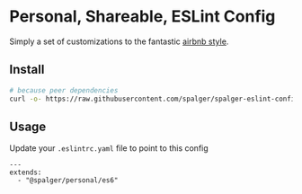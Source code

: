 # Personal, Shareable, ESLint Config

Simply a set of customizations to the fantastic [airbnb style](https://github.com/airbnb/javascript/tree/master/packages/eslint-config-airbnb).

## Install

```bash
# because peer dependencies
curl -o- https://raw.githubusercontent.com/spalger/spalger-eslint-config/v0.5.3/install.sh | bash
```

## Usage

Update your `.eslintrc.yaml` file to point to this config

```
---
extends:
  - "@spalger/personal/es6"
```
